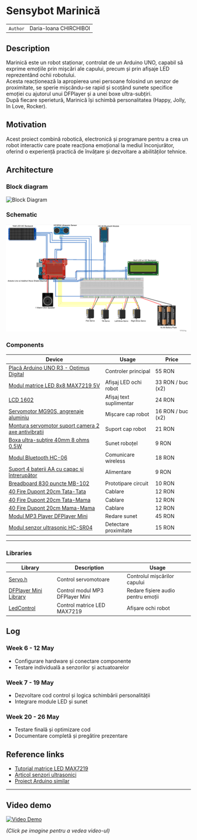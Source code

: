 # Sensybot Marinică

| | |
|-|-|
|`Author` | Daria-Ioana CHIRCHIBOI

## Description

Marinică este un robot staționar, controlat de un Arduino UNO, capabil să exprime emoțiile prin mișcări ale capului, precum și prin afișaje LED reprezentând ochii robotului.  
Acesta reacționează la apropierea unei persoane folosind un senzor de proximitate, se sperie mișcându-se rapid și scoțând sunete specifice emoției cu ajutorul unui DFPlayer și a unei boxe ultra-subțiri.  
După fiecare sperietură, Marinică își schimbă personalitatea (Happy, Jolly, In Love, Rocker).

## Motivation

Acest proiect combină robotică, electronică și programare pentru a crea un robot interactiv care poate reacționa emoțional la mediul înconjurător, oferind o experiență practică de învățare și dezvoltare a abilităților tehnice.

## Architecture

### Block diagram

<!-- Încarcă poza block diagram în folderul schematics -->

![Block Diagram](schematics/block_diagram.png)

### Schematic

<!-- Încarcă poza exportată din Fritzing în schematics -->

![Schematic](schematics/sensybotfritzing.png)


### Components

| Device | Usage | Price |
|--------|--------|-------|
| [Placă Arduino UNO R3 - Optimus Digital](https://www.optimusdigital.ro/en/avr-boards/4561-development-board-compatible-with-arduino-uno-r3-atmega328p-atmega16u2-50-cm-cable.html) | Controler principal | 55 RON |
| [Modul matrice LED 8x8 MAX7219 5V](https://sigmanortec.ro/modul-matrice-led-8x8-max7219-5v) | Afișaj LED ochi robot | 33 RON / buc (x2) |
| [LCD 1602](https://sigmanortec.ro/LCD-1602-p125700685) | Afișaj text suplimentar | 24 RON |
| [Servomotor MG90S, angrenaje aluminiu](https://sigmanortec.ro/servomotor-mg90s-angrenaje-aluminiu) | Mișcare cap robot | 16 RON / buc (x2) |
| [Montura servomotor suport camera 2 axe antivibratii](https://sigmanortec.ro/montura-servomotor-suport-camera-2-axe-pt-antivibratii-ptz-pentru-sg90-mg90s) | Suport cap robot | 21 RON |
| [Boxa ultra-subțire 40mm 8 ohms 0.5W](https://sigmanortec.ro/Boxa-ultra-subtire-40mm-8-ohms-0-5W-p136285784) | Sunet roboțel | 9 RON |
| [Modul Bluetooth HC-06](https://sigmanortec.ro/Modul-bluetooth-HC-06-p125923853) | Comunicare wireless | 18 RON |
| [Suport 4 baterii AA cu capac și întrerupător](https://sigmanortec.ro/Suport-4-baterii-AA-cu-capac-si-intrerupator-p172447738) | Alimentare | 9 RON |
| [Breadboard 830 puncte MB-102](https://sigmanortec.ro/Breadboard-830-puncte-MB-102-p125923983) | Prototipare circuit | 10 RON |
| [40 Fire Dupont 20cm Tata-Tata](https://sigmanortec.ro/40-Fire-Dupont-20cm-Tata-Tata-p210851325) | Cablare | 12 RON |
| [40 Fire Dupont 20cm Tata-Mama](https://sigmanortec.ro/40-Fire-Dupont-20cm-Tata-Mama-p210854317) | Cablare | 12 RON |
| [40 Fire Dupont 20cm Mama-Mama](https://sigmanortec.ro/40-Fire-Dupont-20cm-Mama-Mama-p166528315) | Cablare | 12 RON |
| [Modul MP3 Player DFPlayer Mini](https://ardushop.ro/ro/module/1473-modul-mp3-player-dfplayer-mini-6427854021755.html?gad_source=1&gad_campaignid=22058879462&gclid=CjwKCAjw24vBBhABEiwANFG7yxlp13zlUpmcgfizUjk4fZ9te46kDDH0UlXyVcytCSXZWNLtkp91XhoCW3UQAvD_BwE) | Redare sunet | 45 RON |
| [Modul senzor ultrasonic HC-SR04](https://ardushop.ro/ro/electronica/2289-modul-senzor-ultrasonic-detector-distanta-hc-sr04-6427854030726.html) | Detectare proximitate | 15 RON |

---

### Libraries

| Library | Description | Usage |
|---------|-------------|-------|
| [Servo.h](https://www.arduino.cc/en/Reference/Servo) | Control servomotoare | Controlul mișcărilor capului |
| [DFPlayer Mini Library](https://github.com/DFRobot/DFRobotDFPlayerMini) | Control modul MP3 DFPlayer Mini | Redare fișiere audio pentru emoții |
| [LedControl](https://github.com/wayoda/LedControl) | Control matrice LED MAX7219 | Afișare ochi robot |

## Log

### Week 6 - 12 May

- Configurare hardware și conectare componente  
- Testare individuală a senzorilor și actuatoarelor

### Week 7 - 19 May

- Dezvoltare cod control și logica schimbării personalității  
- Integrare module LED și sunet

### Week 20 - 26 May

- Testare finală și optimizare cod  
- Documentare completă și pregătire prezentare

## Reference links

- [Tutorial matrice LED MAX7219](https://www.youtube.com/watch?v=wdgULBpRoXk&t=1s&ab_channel=BenEater)  
- [Articol senzori ultrasonici](https://www.explainthatstuff.com/induction-motors.html)  
- [Proiect Arduino similar](https://projecthub.arduino.cc/)  

---

## Video demo

<!-- Încarcă video-ul tău în repo, în folderul 'videos', apoi pune link-ul aici -->

[![Video Demo](videos/preview.jpg)](videos/marinicademo.mov)

*(Click pe imagine pentru a vedea video-ul)*
